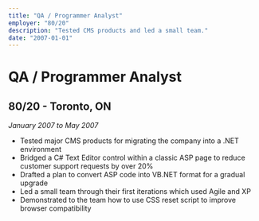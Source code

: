 ```yaml
---
title: "QA / Programmer Analyst"
employer: "80/20"
description: "Tested CMS products and led a small team."
date: "2007-01-01"
---
```


# QA / Programmer Analyst

## **80/20** - Toronto, ON  
*January 2007 to May 2007*  
- Tested major CMS products for migrating the company into a .NET environment  
- Bridged a C# Text Editor control within a classic ASP page to reduce customer support requests by over 20%  
- Drafted a plan to convert ASP code into VB.NET format for a gradual upgrade  
- Led a small team through their first iterations which used Agile and XP  
- Demonstrated to the team how to use CSS reset script to improve browser compatibility  
